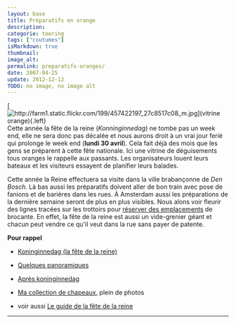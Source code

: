 ```yaml
---
layout: base
title: Préparatifs en orange
description: 
categorie: toering
tags: ["coutumes"]
isMarkdown: true
thumbnail: 
image_alt: 
permalink: preparatifs-oranges/
date: 2007-04-25
update: 2012-12-12
TODO: no image, no image alt
---
```




[![http://farm1.static.flickr.com/199/457422197_27c8517c08_m.jpg](vitrine orange){.left}](http://flickr.com/photos/13274211@N00/457422197/)
Cette année la fête de la reine (*Konninginnedag*) ne tombe pas un week end, elle ne sera donc pas décalée et nous aurons droit à un vrai jour ferié qui prolonge le week end (**lundi 30 avril**). Cela fait déjà des mois que les gens se préparent à cette fête nationale. Ici une vitrine de déguisements tous oranges le rappelle aux passants. Les organisateurs louent leurs bateaux et les visiteurs essayent de planifier leurs balades.

Cette année la Reine effectuera sa visite dans la ville brabançonne de *Den Bosch*. Là bas aussi les préparatifs doivent aller de bon train avec pose de fanions et de barières dans les rues. À Amsterdam aussi les préparations de la dernière semaine seront de plus en plus visibles. Nous alons voir fleurir des lignes tracées sur les trottoirs pour [réserver des emplacements](/nouveau-mot-bezet) de brocante. En effet, la fête de la reine est aussi un vide-grenier géant et chacun peut vendre ce qu'il veut dans la rue sans payer de patente.

<!-- HTML -->
<div style="clear:both;"></div>
<!-- / HTML -->

**Pour rappel**

* [Koninginnedag (la fête de la reine)](/koninginnedag)
* [Quelques panoramiques](/pas-de-fete-du-travail)
* [Après koninginnedag](/apres-koninginnedag)
* [Ma collection de chapeaux](/hoeden), plein de photos

* voir aussi [Le guide de la fête de la reine](http://www.iamsterdam.com/visiting_exploring/culture/annual_cultural_0/queen's_day)
---